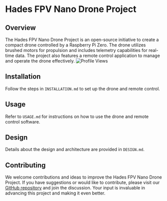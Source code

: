 # Hades FPV Nano Drone Project

## Overview

The Hades FPV Nano Drone Project is an open-source initiative to create a compact drone controlled by a Raspberry Pi Zero. The drone utilizes brushed motors for propulsion and includes telemetry capabilities for real-time data. The project also features a remote control application to manage and operate the drone effectively.
![Profile Views](https://komarev.com/ghpvc/?username=haydenbanz&color=%232A3E87&labelColor=%236A7DA8&style=for-the-badge)

## Installation
Follow the steps in `INSTALLATION.md` to set up the drone and remote control.

## Usage
Refer to `USAGE.md` for instructions on how to use the drone and remote control software.

## Design
Details about the design and architecture are provided in `DESIGN.md`.
## Contributing

We welcome contributions and ideas to improve the Hades FPV Nano Drone Project. If you have suggestions or would like to contribute, please visit our [GitHub repository](https://github.com/your-repo-link) and join the discussion. Your input is invaluable in advancing this project and making it even better.


